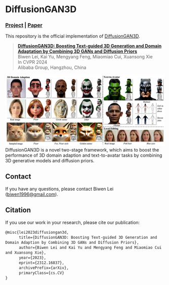 # DiffusionGAN3D

### [Project](https://younglbw.github.io/DiffusionGAN3D-homepage/) | [Paper](https://arxiv.org/abs/2312.16837)


This repository is the official implementation of [DiffusionGAN3D](https://arxiv.org/abs/2312.16837).


> **[DiffusionGAN3D: Boosting Text-guided 3D Generation and Domain Adaptation by Combining 3D GANs and Diffusion Priors](https://arxiv.org/abs/2312.16837)** </br>
> Biwen Lei, Kai Yu, Mengyang Feng, Miaomiao Cui, Xuansong Xie</br>
> In CVPR 2024</br>
> Alibaba Group, Hangzhou, China


![teaser](assets/teaser.png)
DiffusionGAN3D is a novel two-stage framework, which aims to boost the performance of 3D domain adaption and text-to-avatar tasks by combining 3D generative models and diffusion priors.


## Contact
If you have any questions, please contact Biwen Lei (biwen1996@gmail.com).

## Citation
If you use our work in your research, please cite our publication:
```
@misc{lei2023diffusiongan3d,
      title={DiffusionGAN3D: Boosting Text-guided 3D Generation and Domain Adaption by Combining 3D GANs and Diffusion Priors}, 
      author={Biwen Lei and Kai Yu and Mengyang Feng and Miaomiao Cui and Xuansong Xie},
      year={2023},
      eprint={2312.16837},
      archivePrefix={arXiv},
      primaryClass={cs.CV}
}
```

